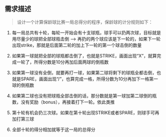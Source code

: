 ## 需求描述
> 设计一个计算保龄球比赛一局总得分的程序，保龄球的计分规则如下：
1. 每一局总共有十轮，每轮一开始会有十支球瓶，球手可以扔两次球，目标就是用尽量少的球把全部球瓶击倒
   ——> 再扔的两个球应该是下一轮的，如果下一轮出现strike，那就是后面第二轮的加上下一轮的第一个球击倒的数量

2. 如果第一球就把全部的球瓶都击倒了，也就是STRIKE，画面出现“X”，就算完成一轮了，所得分数是10分再加后面两球的倒瓶数

3. 如果第一球没有全倒，就要再打一球，如果第二球将剩下的球瓶全都击倒，也就是SPARE，画面出现“/”，也算完成一格，所得分数为10分再加下一格第一球的倒瓶数

4. 如果第二球也没有把球瓶全部击倒的话，那分数就是第一球加第二球倒的瓶数，没有奖励（bonus），再接着打下一轮。依此类推

5. 第十轮有机会扔三次球。如果在第十轮出现STRIKE或者SPARE，则球手可再加打第三球

6. 全部十轮的得分相加就等于这一局的总得分

   

